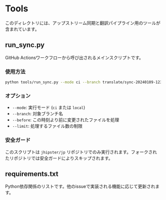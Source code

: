 # Tools

このディレクトリには、アップストリーム同期と翻訳パイプライン用のツールが含まれています。

## run_sync.py

GitHub Actionsワークフローから呼び出されるメインスクリプトです。

### 使用方法

```bash
python tools/run_sync.py --mode ci --branch translate/sync-20240109-123456
```

### オプション

- `--mode`: 実行モード (`ci` または `local`)
- `--branch`: 対象ブランチ名
- `--before`: この時刻より前に変更されたファイルを処理
- `--limit`: 処理するファイル数の制限

### 安全ガード

このスクリプトは `jhipster/jp` リポジトリでのみ実行されます。フォークされたリポジトリでは安全ガードによりスキップされます。

## requirements.txt

Python依存関係のリストです。他のissueで実装される機能に応じて更新されます。